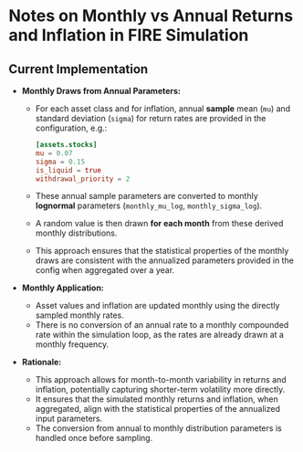 # Notes on Monthly vs Annual Returns and Inflation in FIRE Simulation

## Current Implementation

- **Monthly Draws from Annual Parameters:**

  - For each asset class and for inflation, annual **sample** mean (`mu`) and
    standard deviation (`sigma`) for return rates are provided in the configuration, e.g.:

    ```toml
    [assets.stocks]
    mu = 0.07
    sigma = 0.15
    is_liquid = true
    withdrawal_priority = 2
    ```

  - These annual sample parameters are converted to monthly **lognormal** parameters
    (`monthly_mu_log`, `monthly_sigma_log`).
  - A random value is then drawn **for each month** from these derived monthly distributions.
  - This approach ensures that the statistical properties of the monthly draws are consistent with
    the annualized parameters provided in the config when aggregated over a year.

- **Monthly Application:**

  - Asset values and inflation are updated monthly using the directly sampled monthly rates.
  - There is no conversion of an annual rate to a monthly compounded rate within the simulation
    loop, as the rates are already drawn at a monthly frequency.

- **Rationale:**
  - This approach allows for month-to-month variability in returns and inflation, potentially
    capturing shorter-term volatility more directly.
  - It ensures that the simulated monthly returns and inflation, when aggregated, align with the
    statistical properties of the annualized input parameters.
  - The conversion from annual to monthly distribution parameters is handled once before sampling.
